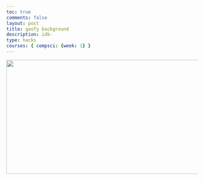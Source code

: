 ```yaml
---
toc: true
comments: false
layout: post
title: goofy background
description: idk-
type: hacks
courses: { compsci: {week: 1} }
---
```


<img src="{{site.baseurl}}/images/Backy_Roundy.jpg" width="505" height="300">